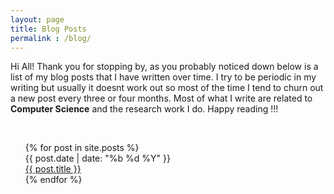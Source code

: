 ```yaml
---
layout: page
title: Blog Posts
permalink : /blog/
---
```


Hi All! Thank you for stopping by, as you probably noticed down below is a list of my blog posts that I have written over time. I try to be periodic in my writing but usually it doesnt work out so most of the time I tend to churn out a new post every three or four months. Most of what I write are related to **Computer Science** and the research work I do. Happy reading !!!

<br>

<ul class="post-list">
    {% for post in site.posts %}
      <!--{% unless post.next %}
        <h3 class="category-title">{{ post.date | date: '%Y' }}</h3>
      {% else %}
        {% capture year %}{{ post.date | date: '%Y' }}{% endcapture %}
        {% capture nyear %}{{ post.next.date | date: '%Y' }}{% endcapture %}
        {% if year != nyear %}
          <h3 class="category-title">{{ post.date | date: '%Y' }}</h3>
        {% endif %}
      {% endunless %}-->
      <article class="post-item">
        <span class="post-meta date-label">{{ post.date | date: "%b %d %Y" }}</span>
        <div class="article-title"><a class="post-link" href="{{ post.url | prepend: site.baseurl }}">{{ post.title }}</a></div>
      </article>
    {% endfor %}
</ul>
